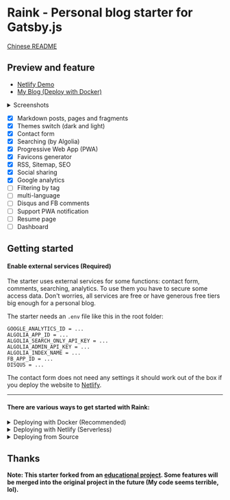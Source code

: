 # Raink - Personal blog starter for Gatsby.js

[Chinese README](README_CN.md)

## Preview and feature

* [Netlify Demo](https://raink.netlify.com)
* [My Blog (Deploy with Docker)](https://zuolan.me/)

<details><summary>Screenshots</summary>

Later

</details>

* [x] Markdown posts, pages and fragments
* [x] Themes switch (dark and light)
* [x] Contact form
* [x] Searching (by Algolia)
* [x] Progressive Web App (PWA)
* [x] Favicons generator
* [x] RSS, Sitemap, SEO
* [x] Social sharing
* [x] Google analytics
* [ ] Filtering by tag
* [ ] multi-language
* [ ] Disqus and FB comments
* [ ] Support PWA notification
* [ ] Resume page
* [ ] Dashboard

## Getting started

#### Enable external services (Required)

The starter uses external services for some functions: contact form, comments, searching, analytics. To use them you have to secure some access data. Don't worries, all services are free or have generous free tiers big enough for a personal blog.

The starter needs an `.env` file like this in the root folder:

```
GOOGLE_ANALYTICS_ID = ...
ALGOLIA_APP_ID = ...
ALGOLIA_SEARCH_ONLY_API_KEY = ...
ALGOLIA_ADMIN_API_KEY = ...
ALGOLIA_INDEX_NAME = ...
FB_APP_ID = ...
DISQUS = ...
```

The contact form does not need any settings it should work out of the box if you deploy the website to [Netlify](https://www.netlify.com/).

----

#### There are various ways to get started with Raink:

<details><summary>Deploying with Docker (Recommended)</summary>

NOTE: Your GatsbyJS site static files will be created into `~/raink/public` automatically.

Clone this repository:

```
$ git clone https://github.com/izuolan/raink.git ~/raink && cd $_
```

#### deploy (production)

This command will be build your site and generate app icons, then run a monitor to monitoring the `content` folder, automatically build and redeploy when file changes:

```shell
$ docker run -dit --restart=always --name raink \
    -v ~/raink:/site \
    -v ~/content:/site/content \
    zuolan/raink deploy

# Check the container build log
$ docker logs -f raink
```

Now, everything is ready, you can host the `~/raink/public` folder to any http service, such as Github Pages.

#### develop (development)

Use `develop` command to deploying your site, then open `SERVER_IP:8000`:

```shell
$ docker run -it --rm -p 8000:8000 \
    -v ~/raink:/site \
    -v ~/content:/site/content \
    zuolan/raink develop
```

#### build and serve

Use `build` command to building your site, then the static files will output the `public` folder:

```shell
$ docker run -it --rm \
    -v ~/raink:/site \
    -v ~/content:/site/content \
    zuolan/raink build
```

Use `serve` command to run a http serve:

```shell
$ docker run -dit --name raink-public \
    -p 8000:8000 \
    -v ~/raink:/site \
    -v ~/content:/site/content \
    zuolan/raink serve
```

#### other

For example to install a new NPM-module:

```
$ docker run -it --rm \
    -v ~/raink:/site \
    -v ~/content:/site/content \
    zuolan/raink yarn add gatsby-transformer-yaml
```

</details>

<details><summary>Deploying with Netlify (Serverless)</summary>

1. Fork this repository, and sign in [Netlify](https://www.netlify.com/).
2. [Create a new site](https://app.netlify.com/start) and select your forked repository.
3. Set `.ENV` in Netlify.

    <details><summary>How</summary>

    ![Set ENV in Netlify](https://i.imgur.com/WmcYkOZ.png)

    </details>

4. Keep all default **Basic build settings**, just click **Deploy site** button.

That's all.

</details>

<details><summary>Deploying from Source</summary>

```shell
$ git clone https://github.com/izuolan/raink.git && cd $_
$ npm install --global gatsby-cli
$ yarn install
$ yarn develop
```

</details>

## Thanks

**Note: This starter forked from an [educational project](https://forgatsby.greglobinski.com/gatsby-starter-personal-blog/). Some features will be merged into the original project in the future (My code seems terrible, lol).**